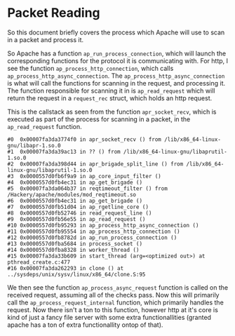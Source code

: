# Packet Reading

So this document briefly covers the process which Apache will use to scan in a packet and process it.

So Apache has a function `ap_run_process_connection`, which will launch the corresponding functions for the protocol it is communicating with. For http, I see the function `ap_process_http_connection`, which calls `ap_process_http_async_connection`. The `ap_process_http_async_connection` is what will call the functions for scanning in the request, and processing it. The function responsible for scanning it in is `ap_read_request` which will return the request in a `request_rec` struct, which holds an http request.

This is the callstack as seen from the function `apr_socket_recv`, which is executed as part of the process for scanning in a packet, in the `ap_read_request` function.

```
#0  0x00007fa3da3774f0 in apr_socket_recv () from /lib/x86_64-linux-gnu/libapr-1.so.0
#1  0x00007fa3da39ac13 in ?? () from /lib/x86_64-linux-gnu/libaprutil-1.so.0
#2  0x00007fa3da398d44 in apr_brigade_split_line () from /lib/x86_64-linux-gnu/libaprutil-1.so.0
#3  0x0000557d0fb6f9a9 in ap_core_input_filter ()
#4  0x0000557d0fb4ec31 in ap_get_brigade ()
#5  0x00007fa3da064b37 in reqtimeout_filter () from /Hackery/apache/modules/mod_reqtimeout.so
#6  0x0000557d0fb4ec31 in ap_get_brigade ()
#7  0x0000557d0fb51d04 in ap_rgetline_core ()
#8  0x0000557d0fb52746 in read_request_line ()
#9  0x0000557d0fb56e55 in ap_read_request ()
#10 0x0000557d0fb95293 in ap_process_http_async_connection ()
#11 0x0000557d0fb95554 in ap_process_http_connection ()
#12 0x0000557d0fb8782d in ap_run_process_connection ()
#13 0x0000557d0fba5684 in process_socket ()
#14 0x0000557d0fba8328 in worker_thread ()
#15 0x00007fa3da33b609 in start_thread (arg=<optimized out>) at pthread_create.c:477
#16 0x00007fa3da262293 in clone () at ../sysdeps/unix/sysv/linux/x86_64/clone.S:95
```

We then see the function `ap_process_async_request` function is called on the received request, assuming all of the checks pass. Now this will primarily call the `ap_process_request_internal` function, which primarily handles the request. Now there isn't a ton to this function, however http at it's core is kind of just a fancy file server with some extra functionallities (granted apache has a ton of extra functionallity ontop of that).

